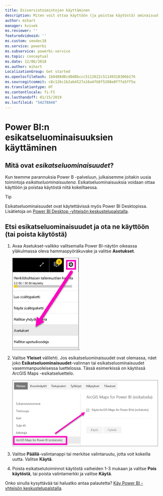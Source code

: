 ```yaml
---
title: Esiversiotoimintojen käyttäminen
description: Miten voit ottaa käyttöön (ja poistaa käytöstä) ominaisuuksia, jotka ovat esikatselussa.
author: mihart
manager: kvivek
ms.reviewer: ''
featuredvideoid: ''
ms.custom: seodec18
ms.service: powerbi
ms.subservice: powerbi-service
ms.topic: conceptual
ms.date: 12/06/2018
ms.author: mihart
LocalizationGroup: Get started
ms.openlocfilehash: 1b0488d0cd0d8bccc5112622c51149318306b176
ms.sourcegitcommit: c8c126c1b2ab4527a16a4fb8f5208e0f7fa5ff5a
ms.translationtype: HT
ms.contentlocale: fi-FI
ms.lasthandoff: 01/15/2019
ms.locfileid: "54278848"
---
```

# <a name="opt-in-for-power-bi-service-preview-features"></a>Power BI:n esikatseluominaisuuksien käyttäminen
## <a name="what-are-preview-features"></a>Mitä ovat *esikatseluominaisuudet*?
Kun teemme parannuksia Power B -palveluun, julkaisemme joitakin uusia toimintoja *esikatseluominaisuutena*. Esikatseluominaisuuksia voidaan ottaa käyttöön ja poistaa käytöstä niitä kokeiltaessa.

> [!TIP]
> Esikatseluominaisuudet ovat käytettävissä myös Power BI Desktopissa. Lisätietoja on [Power BI Desktop -yhteisön keskustelupalstalla](https://community.powerbi.com/t5/Desktop/bd-p/power-bi-designer).
> 
> 

## <a name="find-previews-and-turn-them-on-and-off"></a>Etsi esikatseluominaisuudet ja ota ne käyttöön (tai poista käytöstä)
1. Avaa Asetukset-valikko valitsemalla Power BI-näytön oikeassa yläkulmassa oleva hammaspyöräkuvake ja valitse **Asetukset**.
   
   ![Asetukset-valikko](./media/end-user-preview-features/power-bi-settings.png).
2. Valitse **Yleiset** välilehti. Jos esikatseluominaisuudet ovat olemassa, näet joko **Esikatseluominaisuudet**-valinnan tai esikatseluominaisuudet vasemmanpuoleisessa luettelossa.  Tässä esimerkissä on käytössä ArcGIS Maps -esikatseluettelo. 
   
   ![Yleinen-välilehti](./media/end-user-preview-features/power-bi-preview-arcgis.png)
3. Valitse **Päällä**-valintanappi tai merkitse valintaruutu, jotta voit kokeilla uutta. Valitse **Käytä**.
4. Poista esikatselutoiminnot käytöstä vaiheiden 1-3 mukaan ja valitse **Pois käytöstä**, tai poista valintamerkki ja valitse **Käytä**.


Onko sinulla kysyttävää tai haluatko antaa palautetta? [Käy Power BI -yhteisön keskustelupalstalla](http://community.powerbi.com/t5/Navigation-Preview-Forum/bd-p/NavigationPreview).


